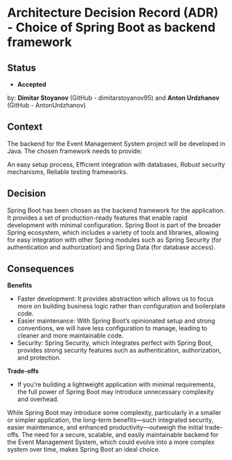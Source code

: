 # Architecture Decision Record (ADR) - Choice of Spring Boot as backend framework

## Status

- **Accepted**

by:
**Dimitar Stoyanov** (GitHub - dimitarstoyanov95) and **Anton Urdzhanov** (GitHub - AntonUrdzhanov)

## Context

The backend for the Event Management System project will be developed in Java. The chosen framework needs to provide:

An easy setup process,
Efficient integration with databases,
Robust security mechanisms,
Reliable testing frameworks.

## Decision

Spring Boot has been chosen as the backend framework for the application. It provides a set of production-ready features
that enable rapid development with minimal configuration. Spring Boot is part of the broader Spring ecosystem, which
includes a variety of tools and libraries, allowing for easy integration with other Spring modules such as Spring
Security (for authentication and authorization) and Spring Data (for database access).

## Consequences

**Benefits**

- Faster development: It provides abstraction which allows us to focus more on building business logic rather than
  configuration and boilerplate code.
- Easier maintenance: With Spring Boot’s opinionated setup and strong conventions, we will have less configuration to
  manage, leading to cleaner and more maintainable code.
- Security: Spring Security, which integrates perfect with Spring Boot, provides strong security features such as
  authentication, authorization, and protection.

**Trade-offs**

- If you're building a lightweight application with minimal requirements, the full power of Spring Boot
  may introduce unnecessary complexity and overhead.

While Spring Boot may introduce some complexity, particularly in a smaller or simpler application, the long-term
benefits—such integrated security, easier maintenance, and enhanced productivity—outweigh the initial trade-offs.
The need for a secure, scalable, and easily maintainable backend for the Event Management System, which could evolve
into a more complex system over time, makes Spring Boot an ideal choice.
